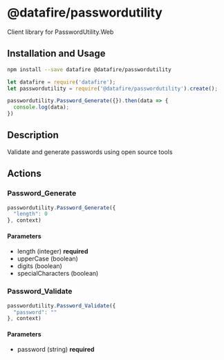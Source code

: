 # @datafire/passwordutility

Client library for PasswordUtility.Web

## Installation and Usage
```bash
npm install --save datafire @datafire/passwordutility
```

```js
let datafire = require('datafire');
let passwordutility = require('@datafire/passwordutility').create();

passwordutility.Password_Generate({}).then(data => {
  console.log(data);
})
```

## Description
Validate and generate passwords using open source tools

## Actions
### Password_Generate



```js
passwordutility.Password_Generate({
  "length": 0
}, context)
```

#### Parameters
* length (integer) **required**
* upperCase (boolean)
* digits (boolean)
* specialCharacters (boolean)

### Password_Validate



```js
passwordutility.Password_Validate({
  "password": ""
}, context)
```

#### Parameters
* password (string) **required**

